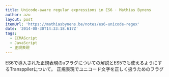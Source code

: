 ```yaml
---
title: Unicode-aware regular expressions in ES6 · Mathias Bynens
author: azu
layout: post
itemUrl: 'https://mathiasbynens.be/notes/es6-unicode-regex'
date: '2014-08-30T14:33:18.617Z'
tags:
  - ECMAScript
  - JavaScript
  - 正規表現
---
```

ES6で導入された正規表現の`u`フラグについての解説とES5でも使えるようにするTransppilerについて。
正規表現でユニコード文字を正しく扱うためのフラグ
